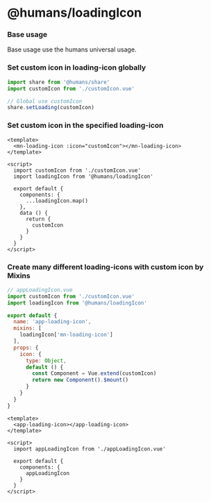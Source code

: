 # @humans/loadingIcon

### Base usage

Base usage use the humans universal usage.

### Set custom icon in loading-icon globally

``` javascript
import share from '@humans/share'
import customIcon from './customIcon.vue'

// Global use customIcon
share.setLoading(customIcon)
```

### Set custom icon in the specified loading-icon

``` vue
<template>
  <mn-loading-icon :icon="customIcon"></mn-loading-icon>
</template>

<script>
  import customIcon from './customIcon.vue'
  import loadingIcon from '@humans/loadingIcon'

  export default {
    components: {
      ...loadingIcon.map()
    },
    data () {
      return {
        customIcon
      }
    }
  }
</script>
```

### Create many different loading-icons with custom icon by Mixins

``` javascript
// appLoadingIcon.vue
import customIcon from './customIcon.vue'
import loadingIcon from '@humans/loadingIcon'

export default {
  name: 'app-loading-icon',
  mixins: [
    loadingIcon['mn-loading-icon']
  ],
  props: {
    icon: {
      type: Object,
      default () {
        const Component = Vue.extend(customIcon)
        return new Component().$mount()
      }
    }
  }
}
```

``` vue
<template>
  <app-loading-icon></app-loading-icon>
</template>

<script>
  import appLoadingIcon from './appLoadingIcon.vue'

  export default {
    components: {
      appLoadingIcon
    }
  }
</script>
```
